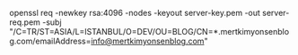 openssl req -newkey rsa:4096 -nodes -keyout server-key.pem -out server-req.pem -subj "/C=TR/ST=ASIA/L=ISTANBUL/O=DEV/OU=BLOG/CN=*.mertkimyonsenblog.com/emailAddress=info@mertkimyonsenblog.com"